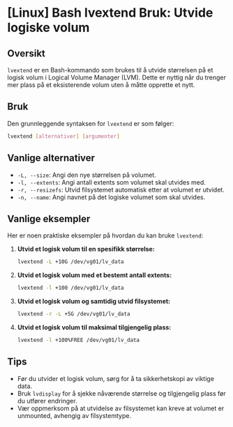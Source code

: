 # [Linux] Bash lvextend Bruk: Utvide logiske volum

## Oversikt
`lvextend` er en Bash-kommando som brukes til å utvide størrelsen på et logisk volum i Logical Volume Manager (LVM). Dette er nyttig når du trenger mer plass på et eksisterende volum uten å måtte opprette et nytt.

## Bruk
Den grunnleggende syntaksen for `lvextend` er som følger:

```bash
lvextend [alternativer] [argumenter]
```

## Vanlige alternativer
- `-L, --size`: Angi den nye størrelsen på volumet.
- `-l, --extents`: Angi antall extents som volumet skal utvides med.
- `-r, --resizefs`: Utvid filsystemet automatisk etter at volumet er utvidet.
- `-n, --name`: Angi navnet på det logiske volumet som skal utvides.

## Vanlige eksempler
Her er noen praktiske eksempler på hvordan du kan bruke `lvextend`:

1. **Utvid et logisk volum til en spesifikk størrelse:**
   ```bash
   lvextend -L +10G /dev/vg01/lv_data
   ```

2. **Utvid et logisk volum med et bestemt antall extents:**
   ```bash
   lvextend -l +100 /dev/vg01/lv_data
   ```

3. **Utvid et logisk volum og samtidig utvid filsystemet:**
   ```bash
   lvextend -r -L +5G /dev/vg01/lv_data
   ```

4. **Utvid et logisk volum til maksimal tilgjengelig plass:**
   ```bash
   lvextend -l +100%FREE /dev/vg01/lv_data
   ```

## Tips
- Før du utvider et logisk volum, sørg for å ta sikkerhetskopi av viktige data.
- Bruk `lvdisplay` for å sjekke nåværende størrelse og tilgjengelig plass før du utfører endringer.
- Vær oppmerksom på at utvidelse av filsystemet kan kreve at volumet er unmounted, avhengig av filsystemtype.